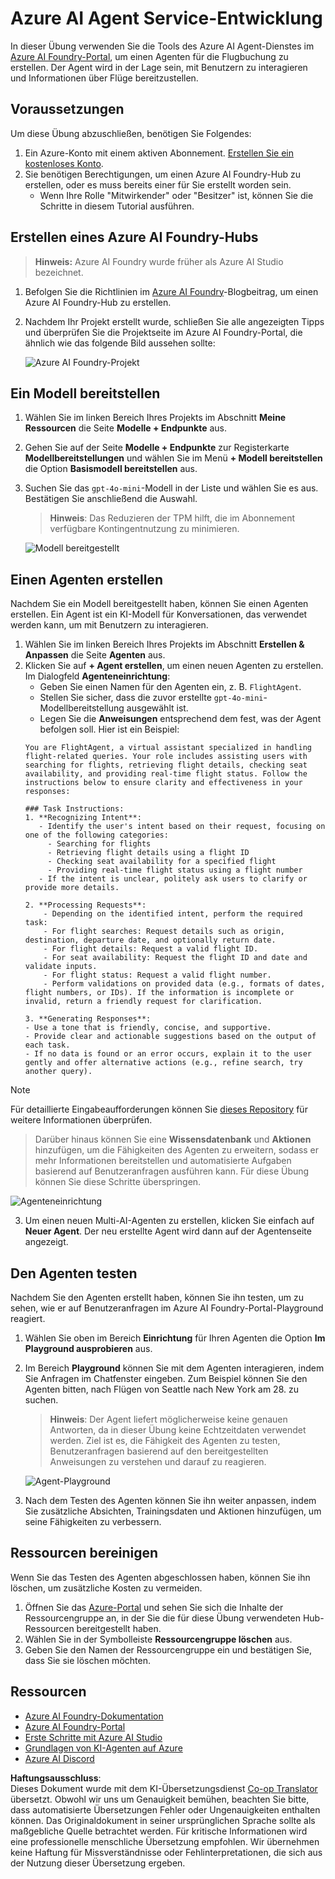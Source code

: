 <!--
CO_OP_TRANSLATOR_METADATA:
{
  "original_hash": "664afc6dd1bf275b0eafd126b71da420",
  "translation_date": "2025-03-28T10:12:02+00:00",
  "source_file": "02-explore-agentic-frameworks\\azure-ai-foundry-agent-creation.md",
  "language_code": "de"
}
-->
# Azure AI Agent Service-Entwicklung

In dieser Übung verwenden Sie die Tools des Azure AI Agent-Dienstes im [Azure AI Foundry-Portal](https://ai.azure.com/?WT.mc_id=academic-105485-koreyst), um einen Agenten für die Flugbuchung zu erstellen. Der Agent wird in der Lage sein, mit Benutzern zu interagieren und Informationen über Flüge bereitzustellen.

## Voraussetzungen

Um diese Übung abzuschließen, benötigen Sie Folgendes:
1. Ein Azure-Konto mit einem aktiven Abonnement. [Erstellen Sie ein kostenloses Konto](https://azure.microsoft.com/free/?WT.mc_id=academic-105485-koreyst).
2. Sie benötigen Berechtigungen, um einen Azure AI Foundry-Hub zu erstellen, oder es muss bereits einer für Sie erstellt worden sein.
    - Wenn Ihre Rolle "Mitwirkender" oder "Besitzer" ist, können Sie die Schritte in diesem Tutorial ausführen.

## Erstellen eines Azure AI Foundry-Hubs

> **Hinweis:** Azure AI Foundry wurde früher als Azure AI Studio bezeichnet.

1. Befolgen Sie die Richtlinien im [Azure AI Foundry](https://learn.microsoft.com/en-us/azure/ai-studio/?WT.mc_id=academic-105485-koreyst)-Blogbeitrag, um einen Azure AI Foundry-Hub zu erstellen.
2. Nachdem Ihr Projekt erstellt wurde, schließen Sie alle angezeigten Tipps und überprüfen Sie die Projektseite im Azure AI Foundry-Portal, die ähnlich wie das folgende Bild aussehen sollte:

    ![Azure AI Foundry-Projekt](../../../translated_images/azure-ai-foundry.8a2b56713298fd09de77022ab1ba07ebc681ea4cd4438a46c4a6fc6b6f077962.de.png)

## Ein Modell bereitstellen

1. Wählen Sie im linken Bereich Ihres Projekts im Abschnitt **Meine Ressourcen** die Seite **Modelle + Endpunkte** aus.
2. Gehen Sie auf der Seite **Modelle + Endpunkte** zur Registerkarte **Modellbereitstellungen** und wählen Sie im Menü **+ Modell bereitstellen** die Option **Basismodell bereitstellen** aus.
3. Suchen Sie das `gpt-4o-mini`-Modell in der Liste und wählen Sie es aus. Bestätigen Sie anschließend die Auswahl.

    > **Hinweis**: Das Reduzieren der TPM hilft, die im Abonnement verfügbare Kontingentnutzung zu minimieren.

    ![Modell bereitgestellt](../../../translated_images/model-deployment.4adf429ebdf42103d7a759087fe0da91aeb70d2204cc8bdca70cc6c53c627938.de.png)

## Einen Agenten erstellen

Nachdem Sie ein Modell bereitgestellt haben, können Sie einen Agenten erstellen. Ein Agent ist ein KI-Modell für Konversationen, das verwendet werden kann, um mit Benutzern zu interagieren.

1. Wählen Sie im linken Bereich Ihres Projekts im Abschnitt **Erstellen & Anpassen** die Seite **Agenten** aus.
2. Klicken Sie auf **+ Agent erstellen**, um einen neuen Agenten zu erstellen. Im Dialogfeld **Agenteneinrichtung**:
    - Geben Sie einen Namen für den Agenten ein, z. B. `FlightAgent`.
    - Stellen Sie sicher, dass die zuvor erstellte `gpt-4o-mini`-Modellbereitstellung ausgewählt ist.
    - Legen Sie die **Anweisungen** entsprechend dem fest, was der Agent befolgen soll. Hier ist ein Beispiel:
    ```
    You are FlightAgent, a virtual assistant specialized in handling flight-related queries. Your role includes assisting users with searching for flights, retrieving flight details, checking seat availability, and providing real-time flight status. Follow the instructions below to ensure clarity and effectiveness in your responses:

    ### Task Instructions:
    1. **Recognizing Intent**:
       - Identify the user's intent based on their request, focusing on one of the following categories:
         - Searching for flights
         - Retrieving flight details using a flight ID
         - Checking seat availability for a specified flight
         - Providing real-time flight status using a flight number
       - If the intent is unclear, politely ask users to clarify or provide more details.
        
    2. **Processing Requests**:
        - Depending on the identified intent, perform the required task:
        - For flight searches: Request details such as origin, destination, departure date, and optionally return date.
        - For flight details: Request a valid flight ID.
        - For seat availability: Request the flight ID and date and validate inputs.
        - For flight status: Request a valid flight number.
        - Perform validations on provided data (e.g., formats of dates, flight numbers, or IDs). If the information is incomplete or invalid, return a friendly request for clarification.

    3. **Generating Responses**:
    - Use a tone that is friendly, concise, and supportive.
    - Provide clear and actionable suggestions based on the output of each task.
    - If no data is found or an error occurs, explain it to the user gently and offer alternative actions (e.g., refine search, try another query).
    
    ```
> [!NOTE]
> Für detaillierte Eingabeaufforderungen können Sie [dieses Repository](https://github.com/ShivamGoyal03/RoamMind) für weitere Informationen überprüfen.
    
> Darüber hinaus können Sie eine **Wissensdatenbank** und **Aktionen** hinzufügen, um die Fähigkeiten des Agenten zu erweitern, sodass er mehr Informationen bereitstellen und automatisierte Aufgaben basierend auf Benutzeranfragen ausführen kann. Für diese Übung können Sie diese Schritte überspringen.
    
![Agenteneinrichtung](../../../translated_images/agent-setup.68a0c72f47bd1383584c52f14d694b54ea96c56c49660222409f83451b8220a8.de.png)

3. Um einen neuen Multi-AI-Agenten zu erstellen, klicken Sie einfach auf **Neuer Agent**. Der neu erstellte Agent wird dann auf der Agentenseite angezeigt.

## Den Agenten testen

Nachdem Sie den Agenten erstellt haben, können Sie ihn testen, um zu sehen, wie er auf Benutzeranfragen im Azure AI Foundry-Portal-Playground reagiert.

1. Wählen Sie oben im Bereich **Einrichtung** für Ihren Agenten die Option **Im Playground ausprobieren** aus.
2. Im Bereich **Playground** können Sie mit dem Agenten interagieren, indem Sie Anfragen im Chatfenster eingeben. Zum Beispiel können Sie den Agenten bitten, nach Flügen von Seattle nach New York am 28. zu suchen.

    > **Hinweis**: Der Agent liefert möglicherweise keine genauen Antworten, da in dieser Übung keine Echtzeitdaten verwendet werden. Ziel ist es, die Fähigkeit des Agenten zu testen, Benutzeranfragen basierend auf den bereitgestellten Anweisungen zu verstehen und darauf zu reagieren.

    ![Agent-Playground](../../../translated_images/agent-playground.847acb21209744353080ead65ec9326b917a6b90121d4b63f6f412a4d65af2a0.de.png)

3. Nach dem Testen des Agenten können Sie ihn weiter anpassen, indem Sie zusätzliche Absichten, Trainingsdaten und Aktionen hinzufügen, um seine Fähigkeiten zu verbessern.

## Ressourcen bereinigen

Wenn Sie das Testen des Agenten abgeschlossen haben, können Sie ihn löschen, um zusätzliche Kosten zu vermeiden.
1. Öffnen Sie das [Azure-Portal](https://portal.azure.com) und sehen Sie sich die Inhalte der Ressourcengruppe an, in der Sie die für diese Übung verwendeten Hub-Ressourcen bereitgestellt haben.
2. Wählen Sie in der Symbolleiste **Ressourcengruppe löschen** aus.
3. Geben Sie den Namen der Ressourcengruppe ein und bestätigen Sie, dass Sie sie löschen möchten.

## Ressourcen

- [Azure AI Foundry-Dokumentation](https://learn.microsoft.com/en-us/azure/ai-studio/?WT.mc_id=academic-105485-koreyst)
- [Azure AI Foundry-Portal](https://ai.azure.com/?WT.mc_id=academic-105485-koreyst)
- [Erste Schritte mit Azure AI Studio](https://techcommunity.microsoft.com/blog/educatordeveloperblog/getting-started-with-azure-ai-studio/4095602?WT.mc_id=academic-105485-koreyst)
- [Grundlagen von KI-Agenten auf Azure](https://learn.microsoft.com/en-us/training/modules/ai-agent-fundamentals/?WT.mc_id=academic-105485-koreyst)
- [Azure AI Discord](https://aka.ms/AzureAI/Discord)

**Haftungsausschluss**:  
Dieses Dokument wurde mit dem KI-Übersetzungsdienst [Co-op Translator](https://github.com/Azure/co-op-translator) übersetzt. Obwohl wir uns um Genauigkeit bemühen, beachten Sie bitte, dass automatisierte Übersetzungen Fehler oder Ungenauigkeiten enthalten können. Das Originaldokument in seiner ursprünglichen Sprache sollte als maßgebliche Quelle betrachtet werden. Für kritische Informationen wird eine professionelle menschliche Übersetzung empfohlen. Wir übernehmen keine Haftung für Missverständnisse oder Fehlinterpretationen, die sich aus der Nutzung dieser Übersetzung ergeben.